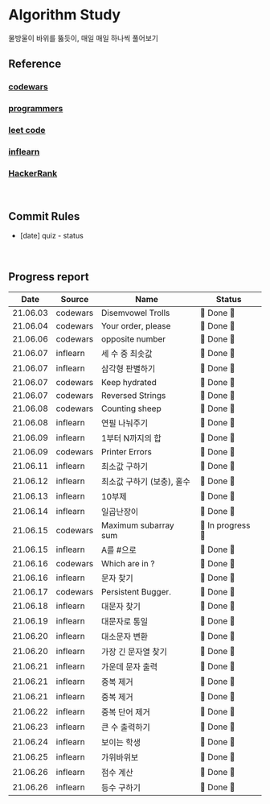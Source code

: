 # Algorithm Study

물방울이 바위를 뚫듯이, 매일 매일 하나씩 풀어보기

## Reference

### [codewars](https://www.codewars.com/dashboard)

### [programmers](https://programmers.co.kr/)

### [leet code](https://leetcode.com/)

### [inflearn](https://www.inflearn.com/)

### [HackerRank](https://www.hackerrank.com/dashboard)

</br>

## Commit Rules

- [date] quiz - status

</br>

## Progress report

|   Date   | Source   | Name                       | Status            |
| :------: | -------- | -------------------------- | ----------------- |
| 21.06.03 | codewars | Disemvowel Trolls          | 🎉 Done 🎉        |
| 21.06.04 | codewars | Your order, please         | 🎉 Done 🎉        |
| 21.06.06 | codewars | opposite number            | 🎉 Done 🎉        |
| 21.06.07 | inflearn | 세 수 중 최솟값            | 🎉 Done 🎉        |
| 21.06.07 | inflearn | 삼각형 판별하기            | 🎉 Done 🎉        |
| 21.06.07 | codewars | Keep hydrated              | 🎉 Done 🎉        |
| 21.06.07 | codewars | Reversed Strings           | 🎉 Done 🎉        |
| 21.06.08 | codewars | Counting sheep             | 🎉 Done 🎉        |
| 21.06.08 | inflearn | 연필 나눠주기              | 🎉 Done 🎉        |
| 21.06.09 | inflearn | 1부터 N까지의 합           | 🎉 Done 🎉        |
| 21.06.09 | codewars | Printer Errors             | 🎉 Done 🎉        |
| 21.06.11 | inflearn | 최소값 구하기              | 🎉 Done 🎉        |
| 21.06.12 | inflearn | 최소값 구하기 (보충), 홀수 | 🎉 Done 🎉        |
| 21.06.13 | inflearn | 10부제                     | 🎉 Done 🎉        |
| 21.06.14 | inflearn | 일곱난장이                 | 🎉 Done 🎉        |
| 21.06.15 | codewars | Maximum subarray sum       | 👻 In progress 👻 |
| 21.06.15 | inflearn | A를 #으로                  | 🎉 Done 🎉        |
| 21.06.16 | codewars | Which are in ?             | 🎉 Done 🎉        |
| 21.06.16 | inflearn | 문자 찾기                  | 🎉 Done 🎉        |
| 21.06.17 | codewars | Persistent Bugger.         | 🎉 Done 🎉        |
| 21.06.18 | inflearn | 대문자 찾기                | 🎉 Done 🎉        |
| 21.06.19 | inflearn | 대문자로 통일              | 🎉 Done 🎉        |
| 21.06.20 | inflearn | 대소문자 변환              | 🎉 Done 🎉        |
| 21.06.20 | inflearn | 가장 긴 문자열 찾기        | 🎉 Done 🎉        |
| 21.06.21 | inflearn | 가운데 문자 출력           | 🎉 Done 🎉        |
| 21.06.21 | inflearn | 중복 제거                  | 🎉 Done 🎉        |
| 21.06.21 | inflearn | 중복 제거                  | 🎉 Done 🎉        |
| 21.06.22 | inflearn | 중복 단어 제거             | 🎉 Done 🎉        |
| 21.06.23 | inflearn | 큰 수 출력하기             | 🎉 Done 🎉        |
| 21.06.24 | inflearn | 보이는 학생                | 🎉 Done 🎉        |
| 21.06.25 | inflearn | 가위바위보                 | 🎉 Done 🎉        |
| 21.06.26 | inflearn | 점수 계산                  | 🎉 Done 🎉        |
| 21.06.26 | inflearn | 등수 구하기                | 🎉 Done 🎉        |
